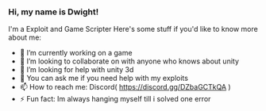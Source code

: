 ### Hi, my name is Dwight!
  I'm a Exploit and Game Scripter
  Here's some stuff if you'd like to know more about me:

- 🔭 I’m currently working on a game
- 👯 I’m looking to collaborate on with anyone who knows about unity
- 🤔 I’m looking for help with unity 3d
- 💬 You can ask me if you need help with my exploits
- 📫 How to reach me: Discord( https://discord.gg/DZbaGCTkQA )
- ⚡ Fun fact: Im always hanging myself till i solved one error
